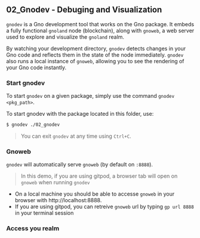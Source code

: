 ## 02_Gnodev - Debuging and Visualization

`gnodev` is a Gno development tool that works on the Gno package. It embeds a fully functional `gnoland` node (blockchain), along with `gnoweb`, a web server used to explore and visualize the `gnoland` realm.

By watching your development directory, `gnodev` detects changes in your Gno code and reflects them in the state of the node immediately. `gnodev` also runs a local instance of `gnoweb`, allowing you to see the rendering of your Gno code instantly.

### Start gnodev

To start `gnodev` on a given package, simply use the command `gnodev <pkg_path>`.

To start gnodev with the package located in this folder, use:
```bash
$ gnodev ./02_gnodev
```

> You can exit `gnodev` at any time using `Ctrl+C`.

### Gnoweb

`gnodev` will automatically serve `gnoweb` (by default on `:8888`).

> In this demo, if you are using gitpod, a browser tab will open on `gnoweb` when running `gnodev`

- On a local machine you should be able to accesse `gnoweb` in your browser with http://localhost:8888.
- If you are using gitpod, you can retreive `gnoweb` url by typing `gp url 8888` in your terminal session

### Access you realm

